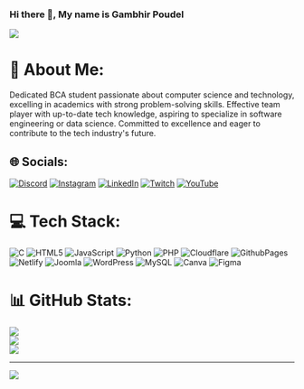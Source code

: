 ### Hi there 👋, My name is Gambhir Poudel
![](https://cdn.discordapp.com/attachments/1036120891857305661/1167479162517340251/6c0f9b95746151.5e9ecde69599e.gif?ex=654e46b3&is=653bd1b3&hm=d77938a61f70c1b603eb6b2f17d07a21479bde8bfb8a6f6ec62a4bda0b52dba7&)
# 💫 About Me:
Dedicated BCA student passionate about computer science and technology, excelling in academics with strong problem-solving skills. Effective team player with up-to-date tech knowledge, aspiring to specialize in software engineering or data science. Committed to excellence and eager to contribute to the tech industry's future.


## 🌐 Socials:
[![Discord](https://img.shields.io/badge/Discord-%237289DA.svg?logo=discord&logoColor=white)](https://discord.gg/https://discord.gg/UzTuU34MHj) [![Instagram](https://img.shields.io/badge/Instagram-%23E4405F.svg?logo=Instagram&logoColor=white)](https://instagram.com/chinimishri_) [![LinkedIn](https://img.shields.io/badge/LinkedIn-%230077B5.svg?logo=linkedin&logoColor=white)](https://linkedin.com/in/gambhir-poudel-b11127286) [![Twitch](https://img.shields.io/badge/Twitch-%239146FF.svg?logo=Twitch&logoColor=white)](https://twitch.tv/mrzaddytv) [![YouTube](https://img.shields.io/badge/YouTube-%23FF0000.svg?logo=YouTube&logoColor=white)](https://youtube.com/@mrzaddytv) 

# 💻 Tech Stack:
![C](https://img.shields.io/badge/c-%2300599C.svg?style=for-the-badge&logo=c&logoColor=white) ![HTML5](https://img.shields.io/badge/html5-%23E34F26.svg?style=for-the-badge&logo=html5&logoColor=white) ![JavaScript](https://img.shields.io/badge/javascript-%23323330.svg?style=for-the-badge&logo=javascript&logoColor=%23F7DF1E) ![Python](https://img.shields.io/badge/python-3670A0?style=for-the-badge&logo=python&logoColor=ffdd54) ![PHP](https://img.shields.io/badge/php-%23777BB4.svg?style=for-the-badge&logo=php&logoColor=white) ![Cloudflare](https://img.shields.io/badge/Cloudflare-F38020?style=for-the-badge&logo=Cloudflare&logoColor=white) ![GithubPages](https://img.shields.io/badge/github%20pages-121013?style=for-the-badge&logo=github&logoColor=white) ![Netlify](https://img.shields.io/badge/netlify-%23000000.svg?style=for-the-badge&logo=netlify&logoColor=#00C7B7) ![Joomla](https://img.shields.io/badge/joomla-%235091CD.svg?style=for-the-badge&logo=joomla&logoColor=white) ![WordPress](https://img.shields.io/badge/WordPress-%23117AC9.svg?style=for-the-badge&logo=WordPress&logoColor=white) ![MySQL](https://img.shields.io/badge/mysql-%2300000f.svg?style=for-the-badge&logo=mysql&logoColor=white) ![Canva](https://img.shields.io/badge/Canva-%2300C4CC.svg?style=for-the-badge&logo=Canva&logoColor=white) ![Figma](https://img.shields.io/badge/figma-%23F24E1E.svg?style=for-the-badge&logo=figma&logoColor=white)
# 📊 GitHub Stats:
![](https://github-readme-stats.vercel.app/api?username=ChiniMishri&theme=react&hide_border=false&include_all_commits=true&count_private=true)<br/>
![](https://github-readme-streak-stats.herokuapp.com/?user=ChiniMishri&theme=react&hide_border=false)<br/>
![](https://github-readme-stats.vercel.app/api/top-langs/?username=ChiniMishri&theme=react&hide_border=false&include_all_commits=true&count_private=true&layout=compact)

---
[![](https://visitcount.itsvg.in/api?id=ChiniMishri&icon=0&color=0)](https://visitcount.itsvg.in)

<!-- Proudly created with GPRM ( https://gprm.itsvg.in ) -->
